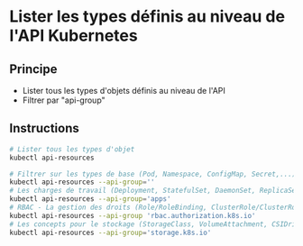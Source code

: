 # Lister les types définis au niveau de l'API Kubernetes

## Principe

* Lister tous les types d'objets définis au niveau de l'API
* Filtrer par "api-group"

## Instructions

```bash
# Lister tous les types d'objet
kubectl api-resources

# Filtrer sur les types de base (Pod, Namespace, ConfigMap, Secret,...)
kubectl api-resources --api-group=''
# Les charges de travail (Deployment, StatefulSet, DaemonSet, ReplicaSet...)
kubectl api-resources --api-group='apps'
# RBAC - La gestion des droits (Role/RoleBinding, ClusterRole/ClusterRoleBinding...)
kubectl api-resources --api-group 'rbac.authorization.k8s.io'
# Les concepts pour le stockage (StorageClass, VolumeAttachment, CSIDriver, ...)
kubectl api-resources --api-group='storage.k8s.io'
```
